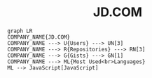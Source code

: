 <h1 align="center">JD.COM</h1>

```mermaid
graph LR
COMPANY_NAME{JD.COM}
COMPANY_NAME ---> U{Users} ---> UN[3]
COMPANY_NAME ---> R{Repositories} ---> RN[3]
COMPANY_NAME ---> G{Gists} ---> GN[1]
COMPANY_NAME ---> ML{Most Used<br>Languages}
ML --> JavaScript[JavaScript]
```
